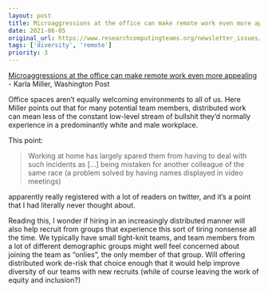 ```yaml
---
layout: post
title: Microaggressions at the office can make remote work even more appealing - Karla Miller, Washington Post
date: 2021-06-05
original_url: https://www.researchcomputingteams.org/newsletter_issues/0077
tags: ['diversity', 'remote']
priority: 3
---
```


<!-- markdownlint-disable MD033 -->
<!-- markdownlint-disable MD041 -->
<!-- markdownlint-disable MD049 -->

[Microaggressions at the office can make remote work even more appealing](https://www.washingtonpost.com/business/2021/05/13/workplace-microaggressions-remote-workers/) - Karla Miller, Washington Post

Office spaces aren’t equally welcoming environments to all of us.  Here Miller points out that for many potential team members, distributed work can mean less of the constant low-level stream of bullshit they’d normally experience in a predominantly white and male workplace.

This point:

> Working at home has largely spared them from having to deal with such incidents as […] being mistaken for another colleague of the same race (a problem solved by having names displayed in video meetings)

apparently really registered with a lot of readers on twitter, and it’s a point that I had literally never thought about.

Reading this, I wonder if hiring in an increasingly distributed manner will also help recruit from groups that experience this sort of tiring nonsense all the time.  We typically have small tight-knit teams, and team members from a lot of different demographic groups might well feel concerned about joining the team as “onlies”, the only member of that group.  Will offering distributed work de-risk that choice enough that it would help improve diversity of our teams with new recruits (while of course leaving the work of equity and inclusion?)